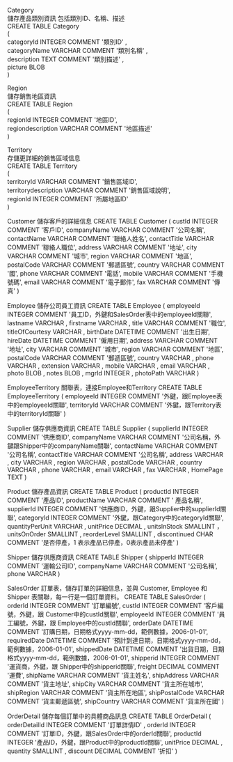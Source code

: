 Category\
儲存產品類別資訊 包括類別ID、名稱、描述\
CREATE TABLE Category\
 (\
  categoryId INTEGER COMMENT '類別ID' ,\
  categoryName VARCHAR COMMENT '類別名稱' ,\
  description TEXT COMMENT '類別描述' ,\
  picture BLOB\
)


Region\
儲存銷售地區資訊\
CREATE TABLE Region\
 (\
  regionId INTEGER COMMENT '地區ID',\
  regiondescription VARCHAR COMMENT '地區描述'\
)

Territory\
存儲更詳細的銷售區域信息\
CREATE TABLE Territory\
 (\
  territoryId VARCHAR COMMENT '銷售區域ID',\
  territorydescription VARCHAR COMMENT '銷售區域說明',\
  regionId INTEGER COMMENT '所屬地區ID'\
)

Customer
儲存客戶的詳細信息
CREATE TABLE Customer
 (
  custId INTEGER COMMENT '客戶ID',
  companyName VARCHAR COMMENT '公司名稱',
  contactName VARCHAR COMMENT '聯絡人姓名',
  contactTitle VARCHAR COMMENT '聯絡人職位',
  address VARCHAR COMMENT '地址',
  city VARCHAR COMMENT '城市',
  region VARCHAR COMMENT '地區',
  postalCode VARCHAR COMMENT '郵遞區號',
  country VARCHAR COMMENT '國',
  phone VARCHAR COMMENT '電話',
  mobile VARCHAR COMMENT '手機號碼',
  email VARCHAR COMMENT '電子郵件',
  fax VARCHAR COMMENT '傳真'
)

Employee
儲存公司員工資訊
CREATE TABLE Employee
 (
  employeeId INTEGER COMMENT '員工ID，外鍵和SalesOrder表中的employeeId關聯',
  lastname VARCHAR ,
  firstname VARCHAR ,
  title VARCHAR COMMENT '職位',
  titleOfCourtesy VARCHAR ,
  birthDate DATETIME COMMENT '出生日期',
  hireDate DATETIME COMMENT '僱用日期',
  address VARCHAR COMMENT '地址',
  city VARCHAR COMMENT '城市',
  region VARCHAR COMMENT '地區',
  postalCode VARCHAR COMMENT '郵遞區號',
  country VARCHAR ,
  phone VARCHAR ,
  extension VARCHAR ,
  mobile VARCHAR ,
  email VARCHAR ,
  photo BLOB ,
  notes BLOB ,
  mgrId INTEGER ,
  photoPath VARCHAR
)

EmployeeTerritory
關聯表，連接Employee和Territory
CREATE TABLE EmployeeTerritory
 (
  employeeId INTEGER COMMENT '外鍵，跟Employee表中的employeeId關聯',
  territoryId VARCHAR COMMENT '外鍵，跟Territory表中的territoryId關聯'
)

Supplier
儲存供應商資訊
CREATE TABLE Supplier
 (
  supplierId INTEGER COMMENT '供應商ID',
  companyName VARCHAR COMMENT '公司名稱，外鍵跟Shipper中的companyName關聯',
  contactName VARCHAR COMMENT '公司名稱',
  contactTitle VARCHAR COMMENT '公司名稱',
  address VARCHAR ,
  city VARCHAR ,
  region VARCHAR ,
  postalCode VARCHAR ,
  country VARCHAR ,
  phone VARCHAR ,
  email VARCHAR ,
  fax VARCHAR ,
  HomePage TEXT
)

Product
儲存產品資訊
CREATE TABLE Product
 (
  productId INTEGER COMMENT '產品ID',
  productName VARCHAR COMMENT ' 產品名稱',
  supplierId INTEGER COMMENT '供應商ID，外鍵，跟Supplier中的supplierId關聯',
  categoryId INTEGER COMMENT '外鍵，跟Category中的categoryId關聯',
  quantityPerUnit VARCHAR ,
  unitPrice DECIMAL ,
  unitsInStock SMALLINT ，
  unitsOnOrder SMALLINT ,
  reorderLevel SMALLINT ,
  discontinued CHAR COMMENT '是否停產，1 表示產品已停產，0表示產品未停產'
)

Shipper
儲存供應商資訊
CREATE TABLE Shipper
 (
  shipperId INTEGER COMMENT '運輸公司ID',
  companyName VARCHAR COMMENT '公司名稱',
  phone VARCHAR
)

SalesOrder
訂單表，儲存訂單的詳細信息，並與 Customer, Employee 和 Shipper 表關聯，每一行是一個訂單資料。
CREATE TABLE SalesOrder
 (
  orderId INTEGER COMMENT '訂單編號',
  custId INTEGER COMMENT '客戶編號，外鍵，跟 Customer中的custId關聯',
  employeeId INTEGER COMMENT '員工編號，外鍵，跟 Employee中的custId關聯',
  orderDate DATETIME COMMENT '訂購日期，日期格式yyyy-mm-dd，範例數據，2006-01-01',
  requiredDate DATETIME COMMENT '預計到達日期，日期格式yyyy-mm-dd，範例數據，2006-01-01',
  shippedDate DATETIME COMMENT '出貨日期，日期格式yyyy-mm-dd，範例數據，2006-01-01',
  shipperid INTEGER COMMENT '運貨商，外鍵，跟 Shipper中的shipperid關聯',
  freight DECIMAL COMMENT '運費',
  shipName VARCHAR COMMENT '貨主姓名',
  shipAddress VARCHAR COMMENT '貨主地址',
  shipCity VARCHAR COMMENT '貨主所在城市',
  shipRegion VARCHAR COMMENT '貨主所在地區',
  shipPostalCode VARCHAR COMMENT '貨主郵遞區號',
  shipCountry VARCHAR COMMENT '貨主所在國'
)

OrderDetail
儲存每個訂單中的具體商品訊息
CREATE TABLE OrderDetail
 (
  orderDetailId INTEGER COMMENT '訂單詳情ID' ,
  orderId INTEGER COMMENT '訂單ID，外鍵，跟SalesOrder中的orderId關聯',
  productId INTEGER '產品ID，外鍵，跟Product中的productId關聯',
  unitPrice DECIMAL ,
  quantity SMALLINT ,
  discount DECIMAL COMMENT '折扣'
)

